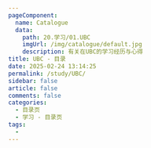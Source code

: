 ```yaml
---
pageComponent:
  name: Catalogue
  data:
    path: 20.学习/01.UBC
    imgUrl: /img/catalogue/default.jpg
    description: 有关在UBC的学习经历与心得
title: UBC - 目录
date: 2025-02-24 13:14:25
permalink: /study/UBC/
sidebar: false
article: false
comments: false
categories:
  - 目录页
  - 学习 - 目录页
tags:
  - 
---
```

